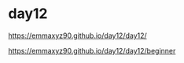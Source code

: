 # day12

https://emmaxyz90.github.io/day12/day12/




https://emmaxyz90.github.io/day12/day12/beginner
